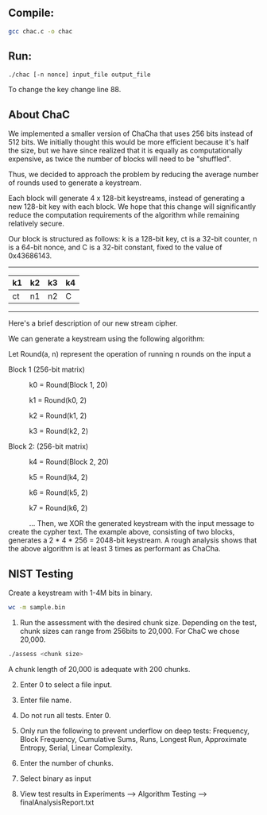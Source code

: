 
## Compile:
```sh
gcc chac.c -o chac
```

## Run:

```sh
./chac [-n nonce] input_file output_file
```

To change the key change line 88.

## About ChaC

We implemented a smaller version of ChaCha that uses 256 bits instead of 512 bits. We initially thought this would be more efficient because it's half the size, but we have since realized that it is equally as computationally expensive, as twice the number of blocks will need to be "shuffled".

Thus, we decided to approach the problem by reducing the average number of rounds used to generate a keystream.


Each block will generate 4 x 128-bit keystreams, instead of generating a new 128-bit key with each block. We hope that this change will significantly reduce the computation requirements of the algorithm while remaining relatively secure.


Our block is structured as follows: k is a 128-bit key, ct is a 32-bit counter, n is a 64-bit nonce, and C is a 32-bit constant, fixed to the value of 0x43686143.

---------------------
| k1 | k2 | k3 | k4 |
|----|----|----|----|
| ct | n1 | n2 | C  |
---------------------



Here's a brief description of our new stream cipher.


We can generate a keystream using the following algorithm:

Let Round(a, n) represent the operation of running n rounds on the input a

Block 1 (256-bit matrix)

      k0 = Round(Block 1, 20)

      k1 = Round(k0, 2)

      k2 = Round(k1, 2)

      k3 = Round(k2, 2)



Block 2: (256-bit matrix)

      k4 = Round(Block 2, 20)

      k5 = Round(k4, 2)

      k6 = Round(k5, 2)

      k7 = Round(k6, 2)



      ...
Then, we XOR the generated keystream with the input message to create the cypher text. The example above, consisting of two blocks, generates a 2 * 4 * 256 = 2048-bit keystream. A rough analysis shows that the above algorithm is at least 3 times as performant as ChaCha.

## NIST Testing

Create a keystream with 1-4M bits in binary.
```bash
wc -m sample.bin
```

1. Run the assessment with the desired chunk size. Depending on the test, chunk sizes can range from 256bits to 20,000. For ChaC we chose 20,000.

```bash
./assess <chunk size>
```
A chunk length of 20,000 is adequate with 200 chunks.

2. Enter 0 to select a file input.

3. Enter file name.

4. Do not run all tests. Enter 0.

5. Only run the following to prevent underflow on deep tests:
Frequency, Block Frequency, Cumulative Sums, Runs, Longest Run, Approximate Entropy, Serial, Linear Complexity.

6. Enter the number of chunks. 

7. Select binary as input

8. View test results in Experiments --> Algorithm Testing --> finalAnalysisReport.txt




